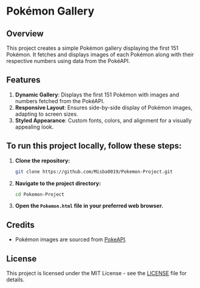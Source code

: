 # Pokémon Gallery
## Overview
This project creates a simple Pokémon gallery displaying the first 151 Pokémon. It fetches and displays images of each Pokémon along with their respective numbers using data from the PokéAPI.

## Features
1. **Dynamic Gallery**: Displays the first 151 Pokémon with images and numbers fetched from the PokéAPI.
2. **Responsive Layout**: Ensures side-by-side display of Pokémon images, adapting to screen sizes.
3. **Styled Appearance**: Custom fonts, colors, and alignment for a visually appealing look.

## To run this project locally, follow these steps:
1. **Clone the repository:**
    ```bash
    git clone https://github.com/Misba0019/Pokemon-Project.git
    ```

2. **Navigate to the project directory:**
    ```bash
    cd Pokemon-Project
    ```

3. **Open the `Pokemon.html` file in your preferred web browser.**

## Credits
- Pokémon images are sourced from [PokeAPI](https://github.com/PokeAPI/sprites).

## License
This project is licensed under the MIT License - see the [LICENSE](LICENSE) file for details.